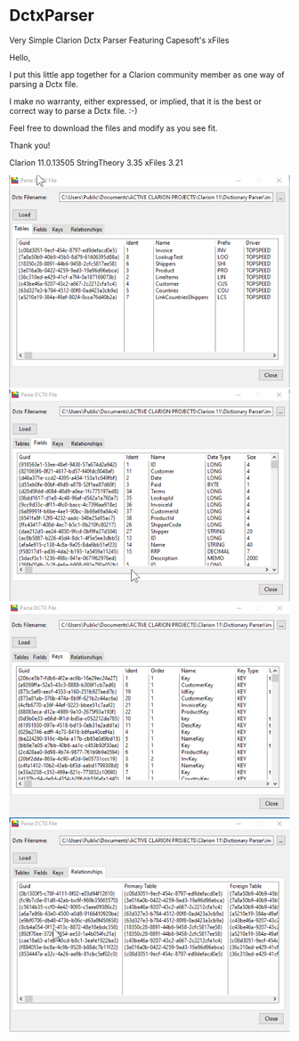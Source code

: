 # DctxParser
Very Simple Clarion Dctx Parser Featuring Capesoft's xFiles

Hello,

I put this little app together for a Clarion community member as one way of parsing a Dctx file.

I make no warranty, either expressed, or implied, that it is the best or correct way to parse a Dctx file. :-)

Feel free to download the files and modify as you see fit.

Thank you!



Clarion 11.0.13505
StringTheory 3.35
xFiles 3.21

<img src="/ScreenHunter 589.png" alt="Screenshot 1"/>
<img src="/ScreenHunter 590.png" alt="Screenshot 2"/>
<img src="/ScreenHunter 591.png" alt="Screenshot 3"/>
<img src="/ScreenHunter 592.png" alt="Screenshot 4"/>
